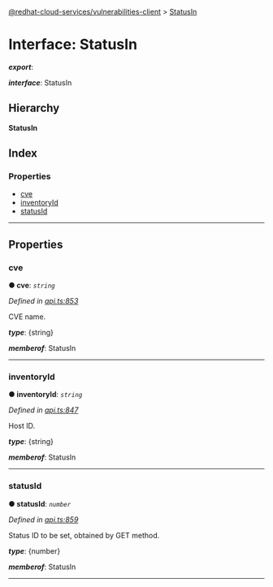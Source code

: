 [@redhat-cloud-services/vulnerabilities-client](../README.md) > [StatusIn](../interfaces/statusin.md)

# Interface: StatusIn

*__export__*: 

*__interface__*: StatusIn

## Hierarchy

**StatusIn**

## Index

### Properties

* [cve](statusin.md#cve)
* [inventoryId](statusin.md#inventoryid)
* [statusId](statusin.md#statusid)

---

## Properties

<a id="cve"></a>

###  cve

**● cve**: *`string`*

*Defined in [api.ts:853](https://github.com/RedHatInsights/javascript-clients/blob/master/packages/vulnerabilities/git-api/api.ts#L853)*

CVE name.

*__type__*: {string}

*__memberof__*: StatusIn

___
<a id="inventoryid"></a>

###  inventoryId

**● inventoryId**: *`string`*

*Defined in [api.ts:847](https://github.com/RedHatInsights/javascript-clients/blob/master/packages/vulnerabilities/git-api/api.ts#L847)*

Host ID.

*__type__*: {string}

*__memberof__*: StatusIn

___
<a id="statusid"></a>

###  statusId

**● statusId**: *`number`*

*Defined in [api.ts:859](https://github.com/RedHatInsights/javascript-clients/blob/master/packages/vulnerabilities/git-api/api.ts#L859)*

Status ID to be set, obtained by GET method.

*__type__*: {number}

*__memberof__*: StatusIn

___

